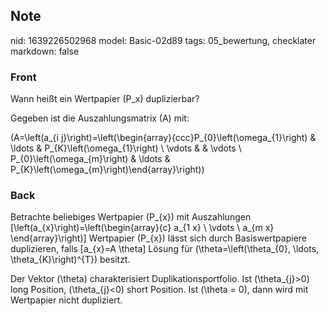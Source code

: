 ## Note
nid: 1639226502968
model: Basic-02d89
tags: 05_bewertung, checklater
markdown: false

### Front
Wann heißt ein Wertpapier \(P_x\) duplizierbar?

Gegeben ist die Auszahlungsmatrix \(A\) mit:

\(A=\left(a_{i j}\right)=\left(\begin{array}{ccc}P_{0}\left(\omega_{1}\right) & \ldots & P_{K}\left(\omega_{1}\right) \\ \vdots & & \vdots \\ P_{0}\left(\omega_{m}\right) & \ldots & P_{K}\left(\omega_{m}\right)\end{array}\right)\)

### Back
Betrachte beliebiges Wertpapier \(P_{x}\) mit Auszahlungen
\[\left(a_{x}\right)=\left(\begin{array}{c}
a_{1 x} \\
\vdots \\
a_{m x}
\end{array}\right)\]
Wertpapier \(P_{x}\) lässt sich durch Basiswertpapiere duplizieren, falls
\[a_{x}=A \theta\]
Lösung für \(\theta=\left(\theta_{0}, \ldots, \theta_{K}\right)^{T}\) besitzt.

Der Vektor \(\theta\) charakterisiert Duplikationsportfolio. Ist \(\theta_{j}>0\) long Position, \(\theta_{j}<0\) short Position. Ist \(\theta = 0\), dann wird mit Wertpapier nicht dupliziert.

